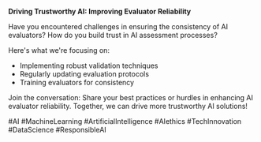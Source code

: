 **Driving Trustworthy AI: Improving Evaluator Reliability**

Have you encountered challenges in ensuring the consistency of AI evaluators? How do you build trust in AI assessment processes?

Here's what we're focusing on:

- Implementing robust validation techniques
- Regularly updating evaluation protocols
- Training evaluators for consistency

Join the conversation: Share your best practices or hurdles in enhancing AI evaluator reliability. Together, we can drive more trustworthy AI solutions! 

#AI #MachineLearning #ArtificialIntelligence #AIethics #TechInnovation #DataScience #ResponsibleAI